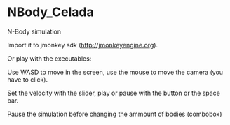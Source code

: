 NBody_Celada
============

N-Body simulation


Import it to jmonkey sdk (http://jmonkeyengine.org). 

Or play with the executables:

Use WASD to move in the screen, use the mouse to move the camera (you have to click). 

Set the velocity with the slider, play or pause with the button or the space bar.

Pause the simulation before changing the ammount of bodies (combobox)
